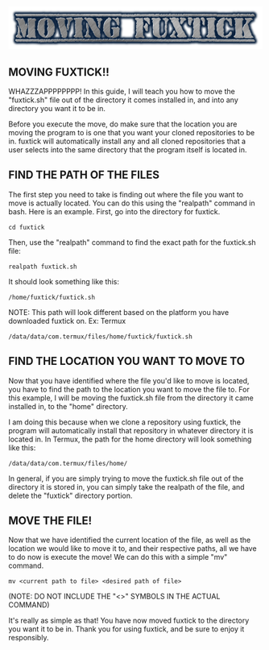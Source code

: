 ![Moving-Fuxtick-Logo](cooltext467253394887122.png)
## MOVING FUXTICK!!
WHAZZZAPPPPPPPP!
In this guide, I will teach you how to move the "fuxtick.sh" file out of the directory it comes installed in, and into any directory you want it to be in. 

Before you execute the move, do make sure that the location you are moving the program to is one that you want your cloned repositories to be in. fuxtick will automatically install any and all cloned repositories that a user selects into the same directory that the program itself is located in.
## FIND THE PATH OF THE FILES
The first step you need to take is finding out where the file you want to move is actually located. You can do this using the "realpath" command in bash. Here is an example.
First, go into the directory for fuxtick.
```
cd fuxtick
```
Then, use the "realpath" command to find the exact path for the fuxtick.sh file:
```
realpath fuxtick.sh
```
It should look something like this:
```
/home/fuxtick/fuxtick.sh
```
NOTE: This path will look different based on the platform you have downloaded fuxtick on. Ex: Termux
```
/data/data/com.termux/files/home/fuxtick/fuxtick.sh
```
## FIND THE LOCATION YOU WANT TO MOVE TO
Now that you have identified where the file you'd like to move is located, you have to find the path to the location you want to move the file to.
For this example, I will be moving the fuxtick.sh file from the directory it came installed in, to the "home" directory. 

I am doing this because when we clone a repository using fuxtick, the program will automatically install that repository in whatever directory it is located in.
In Termux, the path for the home directory will look something like this:
```
/data/data/com.termux/files/home/
```
In general, if you are simply trying to move the fuxtick.sh file out of the directory it is stored in, you can simply take the realpath of the file, and delete the "fuxtick" directory portion.
## MOVE THE FILE!
Now that we have identified the current location of the file, as well as the location we would like to move it to, and their respective paths, all we have to do now is execute the move!
We can do this with a simple "mv" command.
```
mv <current path to file> <desired path of file>
```
(NOTE: DO NOT INCLUDE THE "<>" SYMBOLS IN THE ACTUAL COMMAND)

It's really as simple as that! You have now moved fuxtick to the directory you want it to be in. Thank you for using fuxtick, and be sure to enjoy it responsibly.
